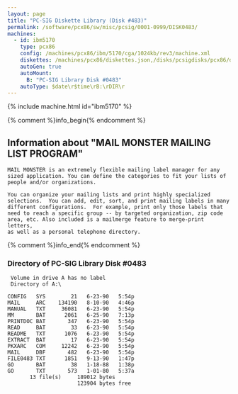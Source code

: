 ```yaml
---
layout: page
title: "PC-SIG Diskette Library (Disk #483)"
permalink: /software/pcx86/sw/misc/pcsig/0001-0999/DISK0483/
machines:
  - id: ibm5170
    type: pcx86
    config: /machines/pcx86/ibm/5170/cga/1024kb/rev3/machine.xml
    diskettes: /machines/pcx86/diskettes.json,/disks/pcsigdisks/pcx86/diskettes.json
    autoGen: true
    autoMount:
      B: "PC-SIG Library Disk #0483"
    autoType: $date\r$time\rB:\rDIR\r
---
```


{% include machine.html id="ibm5170" %}

{% comment %}info_begin{% endcomment %}

## Information about "MAIL MONSTER MAILING LIST PROGRAM"

    MAIL MONSTER is an extremely flexible mailing label manager for any
    sized application. You can define the categories to fit your lists of
    people and/or organizations.
    
    You can organize your mailing lists and print highly specialized
    selections.  You can add, edit, sort, and print mailing labels in many
    different configurations.  For example, print only those labels that
    need to reach a specific group -- by targeted organization, zip code
    area, etc. Also included is a mailmerge feature to merge-print letters,
    as well as a personal telephone directory.
{% comment %}info_end{% endcomment %}


### Directory of PC-SIG Library Disk #0483

     Volume in drive A has no label
     Directory of A:\

    CONFIG   SYS        21   6-23-90   5:54p
    MAIL     ARC    134190   8-10-90   4:46p
    MANUAL   TXT     36081   6-23-90   5:54p
    MM       BAT      2061   6-25-90   7:13p
    PRINTDOC BAT       347   6-23-90   5:54p
    READ     BAT        33   6-23-90   5:54p
    README   TXT      1076   6-23-90   5:54p
    EXTRACT  BAT        17   6-23-90   5:54p
    PKXARC   COM     12242   6-23-90   5:54p
    MAIL     DBF       482   6-23-90   5:54p
    FILE0483 TXT      1851   9-13-90   1:47p
    GO       BAT        38   1-18-88   1:38p
    GO       TXT       573   1-01-80   5:37a
           13 file(s)     189012 bytes
                          123904 bytes free
